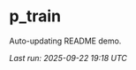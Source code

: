 # p_train

Auto-updating README demo.

<!--START_SECTION:status-->
_Last run: 2025-09-22 19:18 UTC_
<!--END_SECTION:status-->
















































































































































































































































































































































































































































































































































































































































































































